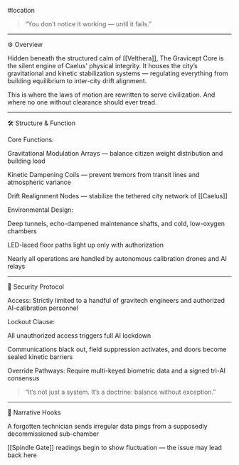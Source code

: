 #location 

> “You don’t notice it working — until it fails.”




---

⚙️ Overview

Hidden beneath the structured calm of [[Velthera]], The Gravicept Core is the silent engine of Caelus' physical integrity. It houses the city’s gravitational and kinetic stabilization systems — regulating everything from building equilibrium to inter-city drift alignment.

This is where the laws of motion are rewritten to serve civilization. And where no one without clearance should ever tread.


---

🛠️ Structure & Function

Core Functions:

Gravitational Modulation Arrays — balance citizen weight distribution and building load

Kinetic Dampening Coils — prevent tremors from transit lines and atmospheric variance

Drift Realignment Nodes — stabilize the tethered city network of [[Caelus]]


Environmental Design:

Deep tunnels, echo-dampened maintenance shafts, and cold, low-oxygen chambers

LED-laced floor paths light up only with authorization

Nearly all operations are handled by autonomous calibration drones and AI relays




---

🚫 Security Protocol

Access: Strictly limited to a handful of gravitech engineers and authorized AI-calibration personnel

Lockout Clause:

All unauthorized access triggers full AI lockdown

Communications black out, field suppression activates, and doors become sealed kinetic barriers


Override Pathways: Require multi-keyed biometric data and a signed tri-AI consensus


> “It’s not just a system. It’s a doctrine: balance without exception.”




---

📡 Narrative Hooks

A forgotten technician sends irregular data pings from a supposedly decommissioned sub-chamber

[[Spindle Gate]] readings begin to show fluctuation — the issue may lead back here
